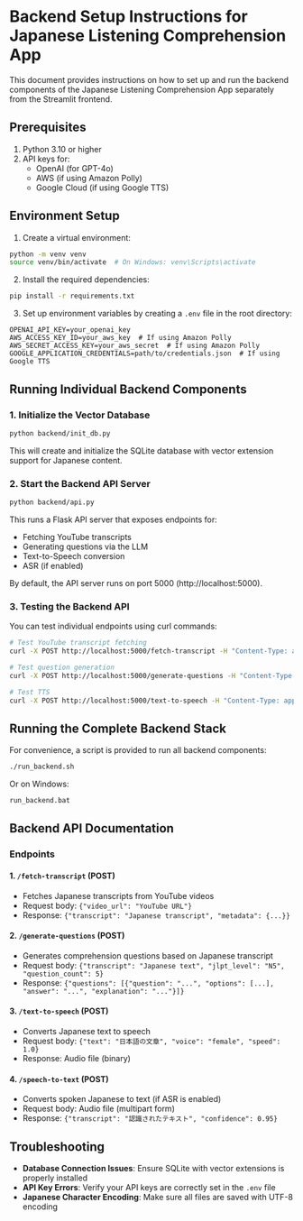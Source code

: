 # Backend Setup Instructions for Japanese Listening Comprehension App

This document provides instructions on how to set up and run the backend components of the Japanese Listening Comprehension App separately from the Streamlit frontend.

## Prerequisites

1. Python 3.10 or higher
2. API keys for:
   - OpenAI (for GPT-4o)
   - AWS (if using Amazon Polly)
   - Google Cloud (if using Google TTS)

## Environment Setup

1. Create a virtual environment:
```bash
python -m venv venv
source venv/bin/activate  # On Windows: venv\Scripts\activate
```

2. Install the required dependencies:
```bash
pip install -r requirements.txt
```

3. Set up environment variables by creating a `.env` file in the root directory:
```
OPENAI_API_KEY=your_openai_key
AWS_ACCESS_KEY_ID=your_aws_key  # If using Amazon Polly
AWS_SECRET_ACCESS_KEY=your_aws_secret  # If using Amazon Polly
GOOGLE_APPLICATION_CREDENTIALS=path/to/credentials.json  # If using Google TTS
```

## Running Individual Backend Components

### 1. Initialize the Vector Database

```bash
python backend/init_db.py
```

This will create and initialize the SQLite database with vector extension support for Japanese content.

### 2. Start the Backend API Server

```bash
python backend/api.py
```

This runs a Flask API server that exposes endpoints for:
- Fetching YouTube transcripts
- Generating questions via the LLM
- Text-to-Speech conversion
- ASR (if enabled)

By default, the API server runs on port 5000 (http://localhost:5000).

### 3. Testing the Backend API

You can test individual endpoints using curl commands:

```bash
# Test YouTube transcript fetching
curl -X POST http://localhost:5000/fetch-transcript -H "Content-Type: application/json" -d '{"video_url": "https://www.youtube.com/watch?v=EXAMPLE"}'

# Test question generation
curl -X POST http://localhost:5000/generate-questions -H "Content-Type: application/json" -d '{"transcript": "Japanese text here", "jlpt_level": "N5", "question_count": 3}'

# Test TTS
curl -X POST http://localhost:5000/text-to-speech -H "Content-Type: application/json" -d '{"text": "日本語の文章", "voice": "female"}'
```

## Running the Complete Backend Stack

For convenience, a script is provided to run all backend components:

```bash
./run_backend.sh
```

Or on Windows:

```bash
run_backend.bat
```

## Backend API Documentation

### Endpoints

#### 1. `/fetch-transcript` (POST)
- Fetches Japanese transcripts from YouTube videos
- Request body: `{"video_url": "YouTube URL"}`
- Response: `{"transcript": "Japanese transcript", "metadata": {...}}`

#### 2. `/generate-questions` (POST)
- Generates comprehension questions based on Japanese transcript
- Request body: `{"transcript": "Japanese text", "jlpt_level": "N5", "question_count": 5}`
- Response: `{"questions": [{"question": "...", "options": [...], "answer": "...", "explanation": "..."}]}`

#### 3. `/text-to-speech` (POST)
- Converts Japanese text to speech
- Request body: `{"text": "日本語の文章", "voice": "female", "speed": 1.0}`
- Response: Audio file (binary)

#### 4. `/speech-to-text` (POST)
- Converts spoken Japanese to text (if ASR is enabled)
- Request body: Audio file (multipart form)
- Response: `{"transcript": "認識されたテキスト", "confidence": 0.95}`

## Troubleshooting

- **Database Connection Issues**: Ensure SQLite with vector extensions is properly installed
- **API Key Errors**: Verify your API keys are correctly set in the `.env` file
- **Japanese Character Encoding**: Make sure all files are saved with UTF-8 encoding
